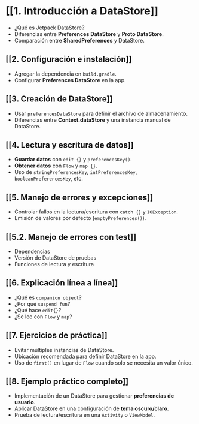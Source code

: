 
# [[1. Introducción a DataStore]]

- ¿Qué es Jetpack DataStore?
- Diferencias entre **Preferences DataStore** y **Proto DataStore**.
- Comparación entre **SharedPreferences** y DataStore.

## [[2. Configuración e instalación]]

- Agregar la dependencia en `build.gradle`.
- Configurar **Preferences DataStore** en la app.

## [[3. Creación de DataStore]]

- Usar `preferencesDataStore` para definir el archivo de almacenamiento.
- Diferencias entre **Context.dataStore** y una instancia manual de DataStore.

## [[4. Lectura y escritura de datos]]

- **Guardar datos** con `edit {}` y `preferencesKey()`.
- **Obtener datos** con `Flow` y `map {}`.
- Uso de `stringPreferencesKey`, `intPreferencesKey`, `booleanPreferencesKey`, etc.

## [[5. Manejo de errores y excepciones]]

- Controlar fallos en la lectura/escritura con `catch {}` y `IOException`.
- Emisión de valores por defecto (`emptyPreferences()`).

## [[5.2. Manejo de errores con test]]

- Dependencias
- Versión de DataStore de pruebas
- Funciones de lectura y escritura

## [[6. Explicación línea a línea]]

- ¿Qué es `companion object`?
- ¿Por qué `suspend fun`?
- ¿Qué hace `edit{}`?
- ¿Se lee con `Flow` y `map`?

## [[7. Ejercicios de práctica]]

- Evitar múltiples instancias de DataStore.
- Ubicación recomendada para definir DataStore en la app.
- Uso de `first()` en lugar de `Flow` cuando solo se necesita un valor único.

## [[8. Ejemplo práctico completo]]

- Implementación de un DataStore para gestionar **preferencias de usuario**.
- Aplicar DataStore en una configuración de **tema oscuro/claro**.
- Prueba de lectura/escritura en una `Activity` o `ViewModel`.